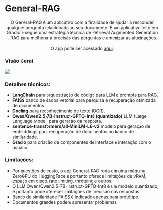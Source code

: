 # General-RAG

<div align="center">
    O General-RAG é um aplicativo com a finalidade de ajudar a responder qualquer pergunta relacionada ao seu documento.
  É um aplicativo feito em Gradio e segue uma estratégia técnica de Retrieval Augmented Generation - RAG para melhorar a precisão das perguntas e amenizar as alucinações.
  <br/>
  <br/>
  O app pode ser acessado
  <a href="https://huggingface.co/spaces/FelipeErmeson/projeto-rag" target="_blank">aqui</a>.
  </p>
</div>

### Visão Geral
<img src="assets/readme/general-rag-guide.gif">

### Detalhes técnicos:

* **LangChain** para orquestração de código para LLM e prompts para RAG.
* **FAISS** banco de dados vetorial para pesquisa e recuperação otimizada de documentos.
* **Docling** para reconhecimento de texto (OCR).
* **Qwen/Qwen2.5-7B-Instruct-GPTQ-Int8 (quantizado)** LLM (Large Language Model) para geração da resposta.
* **sentence-transformers/all-MiniLM-L6-v2** modelo para geração de embeddings para recuperação de documentos no banco de similaridade.
* **Gradio** para criação de componentes de interface e interação com o usuário.

### Limitações:

* Por questões de custo, o app General-RAG roda em uma máquina ZeroGPU do HuggingFace e portanto oferece limitações de vRAM, espaço em disco, rate limiting, throttling e outros.
* O LLM Qwen/Qwen2.5-7B-Instruct-GPTQ-Int8 é um modelo quantizado, e portanto pode oferecer limitações de precisão nas respostas.
* Banco de similaridade FAISS é indicado apenas para protótipo.
* Documentos grandes podem apresentar problemas.

